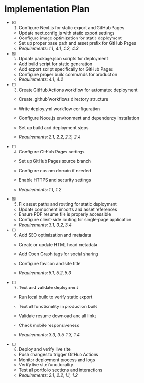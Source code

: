 # Implementation Plan

- [x] 1. Configure Next.js for static export and GitHub Pages







  - Update next.config.js with static export settings
  - Configure image optimization for static deployment
  - Set up proper base path and asset prefix for GitHub Pages
  - _Requirements: 1.1, 4.1, 4.2, 4.3_


- [x] 2. Update package.json scripts for deployment


  - Add build script for static generation
  - Add export script specifically for GitHub Pages
  - Configure proper build commands for production
  - _Requirements: 4.1, 4.2_


- [ ] 3. Create GitHub Actions workflow for automated deployment
  - Create .github/workflows directory structure
  - Write deploy.yml workflow configuration
  - Configure Node.js environment and dependency installation
  - Set up build and deployment steps














  - _Requirements: 2.1, 2.2, 2.3, 2.4_


- [ ] 4. Configure GitHub Pages settings
  - Set up GitHub Pages source branch


  - Configure custom domain if needed
  - Enable HTTPS and security settings
  - _Requirements: 1.1, 1.2_

- [x] 5. Fix asset paths and routing for static deployment

  - Update component imports and asset references
  - Ensure PDF resume file is properly accessible
  - Configure client-side routing for single-page application
  - _Requirements: 3.1, 3.2, 3.4_



- [ ] 6. Add SEO optimization and metadata
  - Create or update HTML head metadata
  - Add Open Graph tags for social sharing
  - Configure favicon and site title


  - _Requirements: 5.1, 5.2, 5.3_

- [ ] 7. Test and validate deployment
  - Run local build to verify static export
  - Test all functionality in production build



  - Validate resume download and all links
  - Check mobile responsiveness
  - _Requirements: 3.3, 3.5, 1.3, 1.4_

- [ ] 8. Deploy and verify live site
  - Push changes to trigger GitHub Actions
  - Monitor deployment process and logs
  - Verify live site functionality
  - Test all portfolio sections and interactions
  - _Requirements: 2.1, 2.2, 1.1, 1.2_